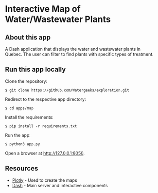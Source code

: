 # Interactive Map of Water/Wastewater Plants

## About this app

A Dash application that displays the water and wastewater plants in Quebec. The user can filter to find plants with specific types of treatment.

## Run this app locally

Clone the repository:

```
$ git clone https://github.com/Watergeeks/exploration.git
```

Redirect to the respective app directory:

```
$ cd apps/map
```

Install the requirements:

```
$ pip install -r requirements.txt
```

Run the app:

```
$ python3 app.py
```

Open a browser at http://127.0.0.1:8050.

## Resources

* [Plotly](https://plot.ly/python) - Used to create the maps
* [Dash](https://dash.plot.ly/) - Main server and interactive components